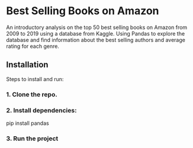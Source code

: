 # Best Selling Books on Amazon

An introductory analysis on the top 50 best selling books on Amazon from 2009 to 2019 using a database from Kaggle. Using Pandas to explore the database and find information about the best selling authors and average rating for each genre.

## Installation

Steps to install and run:

### 1. Clone the repo.

### 2. Install dependencies:

pip install pandas

### 3. Run the project
